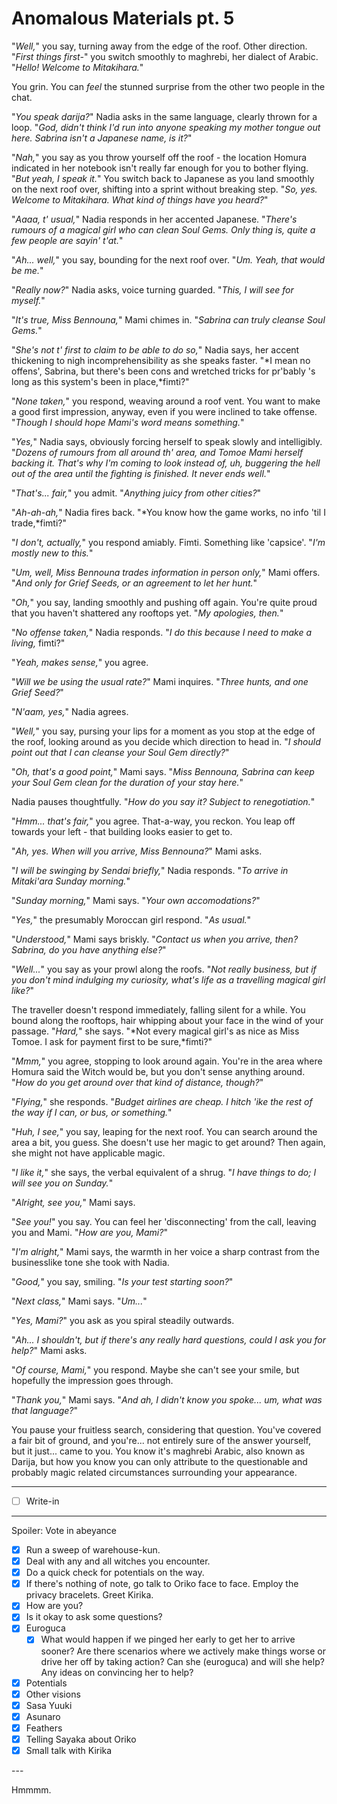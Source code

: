 # Anomalous Materials pt. 5

"*Well,*" you say, turning away from the edge of the roof. Other direction. "*First things first-*" you switch smoothly to maghrebi, her dialect of Arabic. "*Hello! Welcome to Mitakihara.*"

You grin. You can *feel* the stunned surprise from the other two people in the chat.

"*You speak darija?*" Nadia asks in the same language, clearly thrown for a loop. "*God, didn't think I'd run into anyone speaking my mother tongue out here. Sabrina isn't a Japanese name, is it?*"

"*Nah,*" you say as you throw yourself off the roof - the location Homura indicated in her notebook isn't really far enough for you to bother flying. "*But yeah, I speak it.*" You switch back to Japanese as you land smoothly on the next roof over, shifting into a sprint without breaking step. "*So, yes. Welcome to Mitakihara. What kind of things have you heard?*"

"*Aaaa, t' usual,*" Nadia responds in her accented Japanese. "*There's rumours of a magical girl who can clean Soul Gems. Only thing is, quite a few people are sayin' t'at.*"

"*Ah... well,*" you say, bounding for the next roof over. "*Um. Yeah, that would be me.*"

"*Really now?*" Nadia asks, voice turning guarded. "*This, I will see for myself.*"

"*It's true, Miss Bennouna,*" Mami chimes in. "*Sabrina can truly cleanse Soul Gems.*"

"*She's not t' first to claim to be able to do so,*" Nadia says, her accent thickening to nigh incomprehensibility as she speaks faster. "*I mean no offens', Sabrina, but there's been cons and wretched tricks for pr'bably 's long as this system's been in place,*fimti?"

"*None taken,*" you respond, weaving around a roof vent. You want to make a good first impression, anyway, even if you were inclined to take offense. "*Though I should hope Mami's word means something.*"

"*Yes,*" Nadia says, obviously forcing herself to speak slowly and intelligibly. "*Dozens of rumours from all around th' area, and Tomoe Mami herself backing it. That's why I'm coming to look instead of, uh, buggering the hell out of the area until the fighting is finished. It never ends well.*"

"*That's... fair,*" you admit. "*Anything juicy from other cities?*"

"*Ah-ah-ah,*" Nadia fires back. "*You know how the game works, no info 'til I trade,*fimti?"

"*I don't, actually,*" you respond amiably. Fimti. Something like 'capsice'. "*I'm mostly new to this.*"

"*Um, well, Miss Bennouna trades information in person only,*" Mami offers. "*And only for Grief Seeds, or an agreement to let her hunt.*"

"*Oh,*" you say, landing smoothly and pushing off again. You're quite proud that you haven't shattered any rooftops yet. "*My apologies, then.*"

"*No offense taken,*" Nadia responds. "*I do this because I need to make a living,* fimti?"

"*Yeah, makes sense,*" you agree.

"*Will we be using the usual rate?*" Mami inquires. "*Three hunts, and one Grief Seed?*"

"*N'aam, yes,*" Nadia agrees.

"*Well,*" you say, pursing your lips for a moment as you stop at the edge of the roof, looking around as you decide which direction to head in. "*I should point out that I *can* cleanse your Soul Gem directly?*"

"*Oh, that's a good point,*" Mami says. "*Miss Bennouna, Sabrina can keep your Soul Gem clean for the duration of your stay here.*"

Nadia pauses thoughtfully. "*How do you say it? Subject to renegotiation.*"

"*Hmm... that's fair,*" you agree. That-a-way, you reckon. You leap off towards your left - that building looks easier to get to.

"*Ah, yes. When will you arrive, Miss Bennouna?*" Mami asks.

"*I will be swinging by Sendai briefly,*" Nadia responds. "*To arrive in Mitaki'ara Sunday morning.*"

"*Sunday morning,*" Mami says. "*Your own accomodations?*"

"*Yes,*" the presumably Moroccan girl respond. "*As usual.*"

"*Understood,*" Mami says briskly. "*Contact us when you arrive, then? Sabrina, do you have anything else?*"

"*Well...*" you say as your prowl along the roofs. "*Not really business, but if you don't mind indulging my curiosity, what's life as a travelling magical girl like?*"

The traveller doesn't respond immediately, falling silent for a while. You bound along the rooftops, hair whipping about your face in the wind of your passage. "*Hard,*" she says. "*Not every magical girl's as nice as Miss Tomoe. I ask for payment first to be sure,*fimti?"

"*Mmm,*" you agree, stopping to look around again. You're in the area where Homura said the Witch would be, but you don't sense anything around. "*How do you get around over that kind of distance, though?*"

"*Flying,*" she responds. "*Budget airlines are *cheap.* I hitch 'ike the rest of the way if I can, or bus, or something.*"

"*Huh, I see,*" you say, leaping for the next roof. You can search around the area a bit, you guess. She doesn't use her magic to get around? Then again, she might not have applicable magic.

"*I like it,*" she says, the verbal equivalent of a shrug. "*I have things to do; I will see you on Sunday.*"

"*Alright, see you,*" Mami says.

"*See you!*" you say. You can feel her 'disconnecting' from the call, leaving you and Mami. "*How are you, Mami?*"

"*I'm alright,*" Mami says, the warmth in her voice a sharp contrast from the businesslike tone she took with Nadia.

"*Good,*" you say, smiling. "*Is your test starting soon?*"

"*Next class,*" Mami says. "*Um...*"

"*Yes, Mami?*" you ask as you spiral steadily outwards.

"*Ah... I shouldn't, but if there's any really hard questions, could I ask you for help?*" Mami asks.

"*Of course, Mami,*" you respond. Maybe she can't see your smile, but hopefully the impression goes through.

"*Thank you,*" Mami says. "*And ah, I didn't know you spoke... um, what was that language?*"

You pause your fruitless search, considering that question. You've covered a fair bit of ground, and you're... not entirely sure of the answer yourself, but it just... came to you. You know it's maghrebi Arabic, also known as Darija, but how you know you can only attribute to the questionable and probably magic related circumstances surrounding your appearance.

---

- [ ] Write-in

---

Spoiler: Vote in abeyance

- [x] Run a sweep of warehouse-kun.
- [x] Deal with any and all witches you encounter.
- [x] Do a quick check for potentials on the way.
- [x] If there's nothing of note, go talk to Oriko face to face. Employ the privacy bracelets. Greet Kirika.
- [x] How are you?
- [x] Is it okay to ask some questions?
- [x] Euroguca
  - [x] What would happen if we pinged her early to get her to arrive sooner? Are there scenarios where we actively make things worse or drive her off by taking action? Can she (euroguca) and will she help? Any ideas on convincing her to help?
- [x] Potentials
- [x] Other visions
- [x] Sasa Yuuki
- [x] Asunaro
- [x] Feathers
- [x] Telling Sayaka about Oriko
- [x] Small talk with Kirika

---​

Hmmmm.
